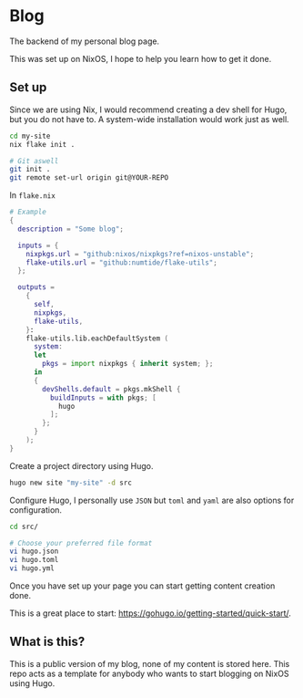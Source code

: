 # Blog

The backend of my personal blog page.

This was set up on NixOS, I hope
to help you learn how to get it done.

## Set up

Since we are using Nix, I would recommend creating
a dev shell for Hugo, but you do not have to. A system-wide
installation would work just as well.

```bash
cd my-site
nix flake init .

# Git aswell
git init .
git remote set-url origin git@YOUR-REPO
```

In `flake.nix`

```nix
# Example
{
  description = "Some blog";

  inputs = {
    nixpkgs.url = "github:nixos/nixpkgs?ref=nixos-unstable";
    flake-utils.url = "github:numtide/flake-utils";
  };

  outputs =
    {
      self,
      nixpkgs,
      flake-utils,
    }:
    flake-utils.lib.eachDefaultSystem (
      system:
      let
        pkgs = import nixpkgs { inherit system; };
      in
      {
        devShells.default = pkgs.mkShell {
          buildInputs = with pkgs; [
            hugo
          ];
        };
      }
    );
}

```
Create a project directory using Hugo.

```bash
hugo new site "my-site" -d src
```

Configure Hugo, I personally use `JSON` but `toml` and `yaml`
are also options for configuration.

```bash
cd src/

# Choose your preferred file format
vi hugo.json
vi hugo.toml
vi hugo.yml
```

Once you have set up your page you can start getting
content creation done.

This is a great place to start: <https://gohugo.io/getting-started/quick-start/>.

## What is this?

This is a public version of my blog, none of my content is stored here. This repo
acts as a template for anybody who wants to start blogging on NixOS using Hugo.
